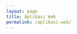 ```yaml
---
layout: page
title: Aplikasi Web
permalink: /aplikasi-web/
---
```


<script type="text/javascript">
	location.href = 'http://muhammadzaini.com/web-apps/'
</script> 